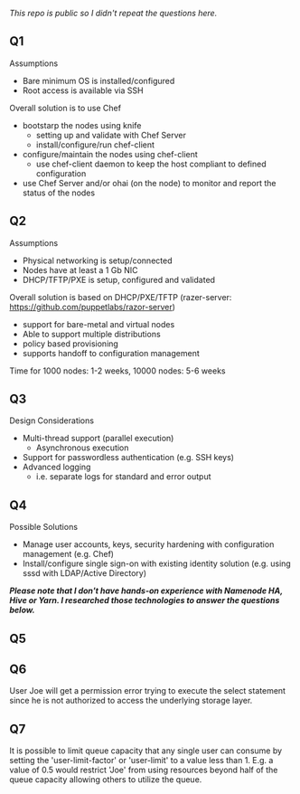 
_This repo is public so I didn't repeat the questions here._

Q1
-
Assumptions
- Bare minimum OS is installed/configured
- Root access is available via SSH

Overall solution is to use Chef
- bootstarp the nodes using knife
   - setting up and validate with Chef Server
   - install/configure/run chef-client
- configure/maintain the nodes using chef-client
  -  use chef-client daemon to keep the host compliant to defined configuration
- use Chef Server and/or ohai (on the node) to monitor and report the status of the nodes

Q2
-
Assumptions
- Physical networking is setup/connected
- Nodes have at least a 1 Gb NIC
- DHCP/TFTP/PXE is setup, configured and validated

Overall solution is based on DHCP/PXE/TFTP (razer-server: https://github.com/puppetlabs/razor-server)
- support for bare-metal and virtual nodes
- Able to support multiple distributions
- policy based provisioning
- supports handoff to configuration management

Time for 1000 nodes: 1-2 weeks, 10000 nodes: 5-6 weeks

Q3
-
Design Considerations
- Multi-thread support (parallel execution)
  - Asynchronous execution
- Support for passwordless authentication (e.g. SSH keys)
- Advanced logging
  - i.e. separate logs for standard and error output

Q4
-
Possible Solutions
- Manage user accounts, keys, security hardening with configuration management (e.g. Chef)
- Install/configure single sign-on with existing identity solution (e.g. using sssd with LDAP/Active Directory)


**_Please note that I don't have hands-on experience with Namenode HA, Hive or Yarn. I researched those technologies to answer the questions below._**

Q5
-


Q6
-
User Joe will get a permission error trying to execute the select statement since he is not authorized to access the underlying storage layer. 

Q7
-
It is possible to limit queue capacity that any single user can consume by setting the 'user-limit-factor' or 'user-limit' to a value less than 1. E.g. a value of 0.5 would restrict 'Joe' from using resources beyond half of the queue capacity allowing others to utilize the queue.
